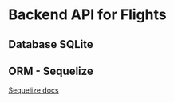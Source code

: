 # Backend API for Flights

## Database SQLite

## ORM - Sequelize
[Sequelize docs](https://sequelize.org/docs/v6/)